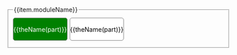 <!-- 引入 layui.css -->
<link href="//unpkg.com/layui@2.7.6/dist/css/layui.css" rel="stylesheet">

<style type="text/css">
.layui-row{
    display: flex;
    flex-flow: row wrap;
    align-content: space-between;
}
.layui-row a{
    color: white;
}
.layui-row a:hover{
    text-decoration:underline;
}
.layui-row div{
    border: 1px solid gray;
    height:50px;
    display: flex;
    flex-flow: row wrap;
    align-content: center;
    justify-content: center;
    border-radius: 5px;
    margin-bottom: 5px;
    margin-right: 5px;
}
.layui-row .has {
    background-color: green;
    color: white;
}

.layui-row .no {
    background-color: white;
    color: black;
}
</style>

<div id="container" class="layui-container">
    <fieldset class="layui-elem-field" style="padding: 10px;" v-for="(item,index) in nodes">
        <legend>{{item.moduleName}}</legend>
        <div class="layui-row">
            <div v-if="finish(part)" class="layui-col-xs12 layui-col-sm12 layui-col-md2 has" v-for="(part,index) in item.parts">
                <a :href="theHref(part)">{{theName(part)}}</a>
            </div>
            <div v-else class="layui-col-xs12 layui-col-sm12 layui-col-md2 no">
                {{theName(part)}}
            </div>
        </div>
    </fieldset>
</div>

<script>
    (function(){
         new Vue({
            el:'#container',
            data() {
                return {
                    nodes: [
                        {
                            moduleName: 'DevOps',
                            parts:['GitLab','Maven','Jekins','Docker','Kuberneters']
                        },
                        {
                            moduleName: '高可用',
                            parts:['HAProxy','KeepAlived']
                        },
                        {
                            moduleName: '高性能Web',
                            parts:['Nginx','Openresty']
                        },
                        {
                            moduleName: '分库分表',
                            parts:['Sharding JDBC','MyCat']
                        },
                        {
                            moduleName: '分布式存储',
                            parts:['FastDFS','HDFS']
                        },
                        {
                            moduleName: '分布式消息队列',
                            parts:['Kafka','RocketMQ','RabbitMQ']
                        },
                        {
                            moduleName: '分布式缓存',
                            parts:['Redis','Memcache']
                        },
                        {
                            moduleName: '分布式理论',
                            parts:['CAP','Raft','一致性Hash算法']
                        },
                        {
                            moduleName: '工具集',
                            parts:['IDEA','Git','Maven','Grade','UML']
                        },
                        {
                            moduleName: '微服务',
                            parts:['Spring Cloud','Dubble']
                        },
                        {
                            moduleName: '源码阅读',
                            parts:['JDK相关','Spring','Netty','Zookeeper']
                        },
                        {
                            moduleName: 'Java调优',
                            parts:['MySQL调优','JVM调优','Tomcat调优','线程池调优']
                        },
                        {
                            moduleName: '数据库',
                            parts:['MySQL','Oracle','PostgreSQL','Sqlite']
                        },
                        {
                            moduleName: '框架',
                            parts:['Spring','Spring Boot','Mybatis','Mybatis Plus','Netty']
                        },
                        {
                            moduleName: 'Java核心',
                            parts:['Java基础','Java Web','Java IO','Java高并发@1@/java/juc','Java虚拟机@1@/java/jvm']
                        },
                        {
                            moduleName: '编程基石',
                            parts:['数据结构','算法','设计模式']
                        },
                        {
                            moduleName: '计算机基础',
                            parts:['计算机组成原理','计算机网络','操作系统']
                        }
                    ]
                };
            },
            methods: {
                theName(v){
                    return v.split('@')[0];
                },
                theHref(v){
                    return v.split('@')[2];
                },
                finish(v){
                    return '1' == v.split('@')[1];
                }
            }
        });
    })();
</script>